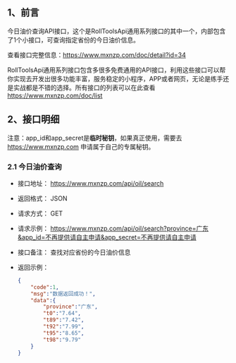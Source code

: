 ## 1、前言

今日油价查询API接口，这个是RollToolsApi通用系列接口的其中一个，内部包含了1个小接口，可查询指定省份的今日油价信息。

查看接口完整信息：https://www.mxnzp.com/doc/detail?id=34

RollToolsApi通用系列接口包含多很多免费通用的API接口，利用这些接口可以帮你实现去开发出很多功能丰富，服务稳定的小程序，APP或者网页，无论是练手还是实战都是不错的选择。所有接口的列表可以在此查看 https://www.mxnzp.com/doc/list

## 2、接口明细

注意：app_id和app_secret是**临时秘钥**，如果真正使用，需要去 https://www.mxnzp.com 申请属于自己的专属秘钥。

### 2.1 今日油价查询

- 接口地址： https://www.mxnzp.com/api/oil/search

- 返回格式： JSON

- 请求方式： GET

- 请求示例： https://www.mxnzp.com/api/oil/search?province=广东&app_id=不再提供请自主申请&app_secret=不再提供请自主申请

- 接口备注： 查找对应省份的今日油价信息

- 返回示例：

  ```json
  {
      "code":1,
      "msg":"数据返回成功！",
      "data":{
          "province":"广东",
          "t0":"7.64",
          "t89":"7.42",
          "t92":"7.99",
          "t95":"8.65",
          "t98":"9.79"
      }
  }
  ```
